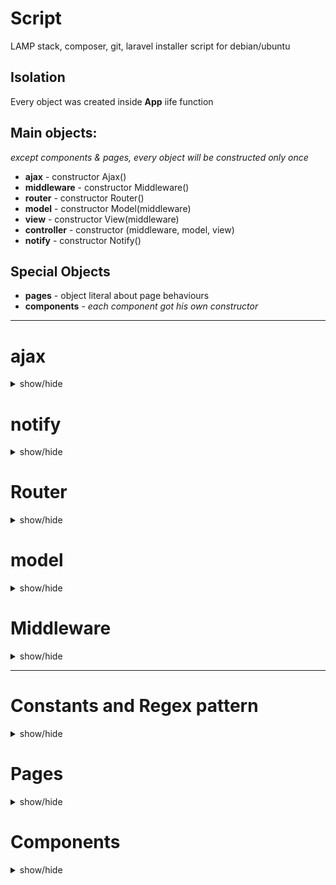 # Script
LAMP stack, composer, git, laravel installer script for debian/ubuntu


## Isolation
Every object was created inside **App** iife function



## Main objects:
*except components & pages, every object will be constructed only once*

* **ajax** - constructor Ajax()
* **middleware** - constructor Middleware()
* **router** - constructor Router()
* **model** - constructor Model(middleware)
* **view** - constructor View(middleware)
* **controller** - constructor (middleware, model, view)
* **notify** - constructor Notify()


## Special Objects
* **pages** - object literal about page behaviours 
* **components** - *each component got his own constructor*

--------------------------------------

# ajax
<details>
<summary> show/hide </summary>
	
* **input param**: 
	* url - string
	* method - string
	* data - object
	* success - callback function (data)
	* error - callback function (data)

* **output property**: 
	* get(url, data, success, error)
	* post(url, data, success, error)
	* raw(setup, success, error)
	* file(url, data, success, null)

* **role**:
	* automatically send with request and modify the user hash and domain hash
	* connection between frontend and backend (send/ask data)
	* handle foward the reicived data to callbacks
	* if request got status fail then send **notify** message to user
	* if user rank changed (ex. login/logout) then call visibility render function from view
</details>

# notify
<details>
<summary> show/hide </summary>
	
* **use**:
	* message - string
	* type - string (default: 'error', 'success', 'normal', 'warning')

* **output**: 
	* add(message, type)
	* remove(id)

* **responsability**:
	* send to user an animated flash message at top-right corner
</details>

# Router
<details>
<summary> show/hide </summary>
* **output property**: 
	* url() - return object (properties: base_path, base_url, url_array, query_string, query_array)
	* redirect(newUrl, title=null, obj=null) - redirect the page (call setPage from Controller)
	* setFullUrl(newUrl) - change url without other action
	* setUrl(urlAddon) - change url based on urlAddon (modelComponent use this option)
	* init() - delayed redirect()

* **note**:	
	* Appache .htaccess redirect everything to index.php so the url will be handled by Router object what got a contructor function and later will be created the instance 

* **role**:
	* manage history part (push state)
	* manage back button event


## Router in action
	
* You must define the available routes in Router constructor function like:
```
		routes = [
			/*
				which got * it is optional, not required!
				url(0): prefix*/model/action*/:param*
				prefix(1) - optional (use false if you don't use)
				auth(2)	  - required role level (null/false=public page)
				prefix(3)  - validation for params (ex: NUMBER/SLUG)
			*/
			//            0               1    2    3    
			['/admin/user/edit/:id/', 'admin', 3, ['NUMBER']],
			['/gallery/album/:slug/:index', false, null, ['SLUG','NUMBER']],
		];
```
* If current url structure match with anything (**validateRoute**) from routes array then call setPage method in Controller
	* if pages.model_action exist then build the page with model & view
		* pages_model_action got information about page name, if required mode data, which component use that page etc
	* else redirect to error page ( with id 404)
* Router have a global click event what check if current element/or his parent element have href attribute, if check if the link was one from following link type:
    * Redirect (internal) then push into history and replace url, call the setPage method
		* **/home**
    * Component then send data to popUpRender method in View object
		* **href="*" data-action="component/youtubeViewer/show/1"**
    * Toggle - toggle an element by id
		* **href="*" data-action="toggle/audioPlayer"**
    * SelectAll - toggle an element
		* **href="*" data-action="selectAll/"**
    * Submit collect input data and send to server (ex. login/registration)
		* **href="*" data-action="submit/login"**
    * else - normal link, jump to another site/server/domain
		* **href="https://google.com"**
</details>

# model
<details>
<summary> show/hide </summary>
	
* **input param**: 
	* nothing at moment but could be injected view or router

* **output property**: 
	* getPageData(controller, action, param) 
		* those data from url, like /user/edit/2
	* submitForm(formId, url, extraDataObject, successHandler)
		* formId - id on form element, which contain the form data fields
		* url - string
		* extraDataObject - object[optional] what we want insert into form datas
		* successHandler - function[optional] we can assign handler function if needed else backend must send which handle needed for processing the returned data
	* getCustomData(apiKey, param)
		* apiKey - string key for for Api object inside of model object
		* param what we send to api

* **role**:
	* this is the data source with ajax, send/ask data from backend
	* depend on function what we use, could be:
		* sending data to api and handle the request with inbuilt api functions
		* sending form:
			* gather every input, select, textarea inside of form element
			* validate data if data got rules and give error if something wrong:
				* **everything what you validate here, must validate in backend too!!**
				* attributes what needed for validation:
					* **id**: must have same prefix than form name
						* ex. form is loginForm, then email field id is login_email
					* **name**: same like id, must have same prefix
						* when we send data then form prefix cutted and param became the remaining string:
						* ex. **name="login_email"** when u send became **email=" *input value* "**
					* **title**: well, this is only optional but could be usefull
						* when validation fail and we have title then we send this message to user and not validator error message
					* **validators**: used for validate the inputs with predefined rules:
						* **data-rule="EMAIL,5,50"** - email validator
							* EMAIL: regex pattern name, see **regex patterns**
							* 5: minimum length
							* 50: maximum length
						* **data-same="signup_password"** - element id - compare this element value with another element value
				* complete example: 		
```
				<input id="login_email" name="login_email" type="text" placeholder="Email cím" title="Kérem adjon meg egy valós email címet" data-rule="EMAIL,5,50">
```					
</details>



# Middleware
<details>
<summary> show/hide </summary>
* **output property**: 
	* add (label, callback=null) - assign callback under this object where key is the label
	* run(label, data) - call assigned callback and pass data into those callbacks
	* remove(label) - remove assigned callback property from this object

* **role**:
	* bridge between controller and router (injected to both constructor)

## Middleware in action
	
* assign function from controller
```
	middleware.add('redirect', setPage);
```
* run assigned function 
```
	middleware.run("redirect", data );
```
</details>

--------------------------------------

# Constants and Regex pattern
<details>
<summary> show/hide </summary>

* note: maybe this will be changed by time
* constants: 
	* path:
		* BASE_PROTOCOL: http or https
		* BASE_HOSTNAME: hostname
		* BASE_ROOT: base root
		* MODEL_PATH: path for backend model
		* IMAGE_PATH: image folder path 
		* GALLERY_PATH: image gallery folder path 
		* THUMBNAIL_PATH: image gallery thumbnail folder path 
		* MENU_ICON_PATH: menu icon folder path 
		* USER_STATUS: array (Inactive,Active,Banned,Deleted)
		* USER_RANK: array(Guest,Member,Moderator,Admin,Owner)
		* VALIDATOR: regex pattern for **router** and **model** (form validator)
			* NUMBER, PHONE, ALPHA, ALPHA_NUM, STR_AND_NUM, LOW_UP_NUM, SLUG, NAME, NAME_HUN, ADDRESS_HUN, STRING, EMAIL, IP
			* example:
```
			'STR_AND_NUM': /^([0-9]+[a-zA-Z]+|[a-zA-Z]+[0-9]+|[a-zA-Z]+[0-9]+[a-zA-Z]+)$/,
```				
		* INTERNAL_ERROR_URL: url for error 500 - internal error page 
		* NOT_FOUND_URL: url for error 404 - not found page 
		* NO_ACCESS_URL: url for error 403 - forbidden page
		* ERROR_MSG{id:message}: error message based on error id 
		* MOUSE_BUTTON: for make difference for normal left click
		* SERVER_TIME_ZONE: GMT+x sec, example 7200 = GMT+3
		* CLIENT_TIME_ZONE: image folder path
		* ALLOWED_STATUS_DIFFERENCE: limit in sec which used to define user is online or offline
		* debug: function(data) - write data to console log
</details>

# Pages
<details>
<summary> show/hide </summary>

* **input/output param**:
	* not exist because it object literal

* **role**:
	* contain the page and core (view related) infos, main categories:
		* global - common data:
			* components (permanent components)
			* cache (maybe will be removed)
		* current - common data for current page:
			* routerData (current controller, action, param, data)
			* dom (content dom cache)
			* bone (content dom string content)
			* title
			* data (maybe will be removed, used for image cache)
			* component (page related component)
			* componentData (if component must store data - see **components** )
		* controller_action (page related data, ex: article_index - see **router** )
			* title (page title, sevaral page overwrite this, ex. gallery/article)
			* render (if missing then it is same than model: false)
				* model 
					* boolean: if we need data or no, file name is the controller name, method name will be action
					* string: if data coming from outside, like example youtube playlist coming from youtube api
			* template (string key which, which template function we use in view for create that page)
			* component (object - it is setup data for components - see **components** )
			* example: 
```
				user_index: {
					title: "Felhasználók",
					render: {
						model: true,
					},
					component: {
						userManager: {
							name: 'userManager',
							condition: {
								role: 3
							},
							table: '.user .index main table',
							storeData: true,
							datasource: {
								edit: MODEL_PATH+'User.php?action=admin_edit',
								delete: MODEL_PATH+'User.php?action=delete_user',
							},
							constructor: UserManagerComponent
						}
					},
					template: 'usersPage',
				},
```			
## Description
* pages object verified by Controller 
	* model render missing or false: then will call automatically View.build();
	* model render is string: then call the model.getCustomData(render.model, param);
	* model render is true: then call the model.getPageData(controller, action, param);
		* in this case backend send in response which View render function(s) must used for page
		* example, this call View.build(data):
```
		class Article extends Model {
			public function index($data=null) {
				// code code code
				return $this->sendResponse([$articles, 0], 'build');
			}
		}
```			
* pages object used in View object in build method ( see **view** )
</details>

# Components
<details>
<summary> show/hide </summary>

* **input param**:
	* setup/setting - object literal
	* ajax - ajax object itself

* **output property**: 
	* remove() - remove the DOM what component created and remove the event listeners
	* rest depend on component

* **special**: 
	* restriction is must be event target or max 3rd parent of event target
	* component output functions are callable if you put to any element the following:
	* **href="*" data-action="component/${componentname}/${function name}/${string param but its optional}"**

* **role**:
	* dynamically handle a special task like managing user table:
		* ex. delete user from table & database or change data on user
	
* **note**:
	* javascript constructor function what will be initialized with **new** key
	* components don't have css
	* each component have HTML part: 
		* a template constant where the HTML stored in template function
		* is template is shared then could get HTML string from View object 
			* ex. view.getContent(key, data);


## Used Component 
* **ModalComponent**[perm] - modal what let manage url & the content
* **SettingsManager**[perm] - crud for user settings and visual part
* **AudioPlayer**[perm] - audio player for playing mp3's from database  
* **MessengerComponent**[perm] - crud for messages, message window, periodic message checks
* **Calendar**[page] - show/sort/manage data from news and guests table
* **GuestbookComponent**[page] - handle CRUD at guestbook page  
* **ContextMenu**[page] - create right click menu and handle it if you send array to this component
* **FileUploader**[page] - file upload and progress bar  
* **AlbumManager**[page] - crud for albums and interact with ContextMenu/FileUploader
* **ImageManager**[page] - crud for images interact with ContextMenu/FileUploader
* **UserManagerComponent**[page] - users management and user table
* **YoutubeViewerComponent**[page] - create youtube video iframe for modal and pass new url
* **ImageViewerComponent**[page] - create image with carousel for modal and pass new url

## Component types (2)

* global (pages.global.component) 
	* created at page loading
	* removed only if component have condition and user role changed
	
* page depend (pages.global.component) 
	* created when user click to an internal page link
	* removed when user change the current page 

## Component setup/settings
* structure: object literal
* properties: common or special 
* common properties: 
	* name - string (component name, same than )
	* condition - object (at moment only role level condition exist)
	* datasource - object (if component need interact with backend, we store here the url's)
	* storeData - boolean (if it is true then page data will be saved under pages.current.componentData)
	* relationship - string (another component name, which we will use for something)
	* constructor - function (component constructor function)
	* example: 
```
	component: {	
		settingsManager: {
			name: 'settingsManager',
			condition: {
				role: 1
			},
			datasource: {
				get: MODEL_PATH+'User.php?action=get_my_data',
				edit: MODEL_PATH+'User.php?action=edit',
			},
			constructor: SettingsManager
		}
	}
```

## Components in action
* component will be initialized in View.Build() (except global components)
* global components are verified everytime if user role changed
* currently used component objects saved into pages.current.component[componentName]
* currently used data for components stored into pages.current.componentData[componentName]
* relationship: component can interact with another component output functions
	* examples: 
		* imageViewer set content and define url for modalComponent
		* imageManager set content for right-click contextMenu
</details>
